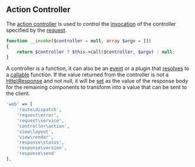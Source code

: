 ## Action Controller
The [action controller](https://github.com/mvc5/mvc5/blob/master/src/Controller/Action.php) is used to control the [invocation](https://github.com/mvc5/mvc5/blob/master/src/Controller/Action.php#L24) of the controller specified by the [request](https://github.com/mvc5/mvc5/blob/master/src/Controller/Response.php#L50).
```php
function __invoke($controller = null, array $argv = [])
{
    return $controller ? $this->call($controller, $argv) : null;
}
```
A controller is a function, it can also be an [event](https://github.com/mvc5/mvc5/blob/master/src/Event/Event.php) or a plugin that [resolves](https://github.com/mvc5/mvc5/blob/master/src/Resolver/Resolver.php#L84) to a [callable](http://php.net/manual/en/language.types.callable.php) function. If the value returned from the controller is not a [Http\Response](https://github.com/mvc5/mvc5/blob/master/src/Http/Response.php) and not null, it will be [set](https://github.com/mvc5/mvc5/blob/master/src/Response/Dispatch.php#L79) as the value of the response body for the remaining components to transform into a value that can be sent to the client.  
```php
'web' => [
    'route\dispatch',
    'request\error',
    'request\service',
    'controller\action',
    'view\layout',
    'view\render',
    'response\status',
    'response\version',
    'response\send'
],
```

